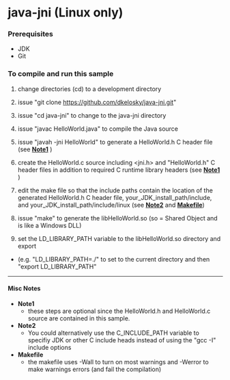 # java-jni (Linux only)

### Prerequisites 
* JDK 
* Git

### To compile and run this sample 

1. change directories (cd) to a development directory

2. issue "git clone https://github.com/dkelosky/java-jni.git"

3. issue "cd java-jni" to change to the java-jni directory

4. issue "javac HelloWorld.java" to compile the Java source

5. issue "javah -jni HelloWorld" to generate a HelloWorld.h C header file (see [**Note1**](#misc-notes) )

6. create the HelloWorld.c source including <jni.h> and "HelloWorld.h" C header files in addition to required C runtime library headers (see [**Note1**](#misc-notes) )

7. edit the make file so that the include paths contain the location of the generated HelloWorld.h C header file, your_JDK_install_path/include, and your_JDK_install_path/include/linux (see [**Note2**](#misc-notes) and [**Makefile**](#misc-notes))

8. issue "make" to generate the libHelloWorld.so (so = Shared Object and is like a Windows DLL)

9. set the LD_LIBRARY_PATH variable to the libHelloWorld.so directory and export 
  * (e.g. "LD_LIBRARY_PATH=./" to set to the current directory and then "export LD_LIBRARY_PATH"

---

#### Misc Notes

* **Note1** 
  * these steps are optional since the HelloWorld.h and HelloWorld.c source are contained in this sample.
* **Note2** 
  * You could alternatively use the C_INCLUDE_PATH variable to specifiy JDK or other C include heads instead of using the "gcc -I" include options
* **Makefile** 
  * the makefile uses -Wall to turn on most warnings and -Werror to make warnings errors (and fail the compilation)
